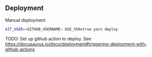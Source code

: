 ## Deployment

Manual deployment

```bash
GIT_USER=<GITHUB_USERNAME> USE_SSH=true yarn deploy
```

TODO: Set up github action to deploy.
See https://docusaurus.io/docs/deployment#triggering-deployment-with-github-actions